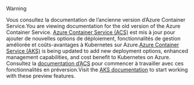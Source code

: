 > [!WARNING]
> <span data-ttu-id="f30e6-101">Vous consultez la documentation de l’ancienne version d’Azure Container Service.</span><span class="sxs-lookup"><span data-stu-id="f30e6-101">You are viewing documentation for the old version of the Azure Container Service.</span></span> <span data-ttu-id="f30e6-102">[Azure Container Service (ACS)](../articles/aks/intro-kubernetes.md) est mis à jour pour ajouter de nouvelles options de déploiement, fonctionnalités de gestion améliorée et coûts-avantages à Kubernetes sur Azure.</span><span class="sxs-lookup"><span data-stu-id="f30e6-102">[Azure Container Service (AKS)](../articles/aks/intro-kubernetes.md) is being updated to add new deployment options, enhanced management capabilities, and cost benefit to Kubernetes on Azure.</span></span> <span data-ttu-id="f30e6-103">Consultez la [documentation d’ACS](../articles/aks/intro-kubernetes.md) pour commencer à travailler avec ces fonctionnalités en préversion.</span><span class="sxs-lookup"><span data-stu-id="f30e6-103">Visit the [AKS documentation](../articles/aks/intro-kubernetes.md) to start working with these preview features.</span></span>   
>
>
